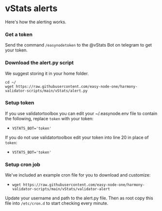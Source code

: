 # vStats alerts
Here's how the alerting works.

### Get a token
Send the command `/easynodetoken` to the @vStats Bot on telegram to get your token.

### Download the alert.py script
We suggest storing it in your home folder.

```
cd ~/
wget https://raw.githubusercontent.com/easy-node-one/harmony-validator-scripts/main/vStats/alert.py
```

### Setup token
If you use validatortoolbox you can edit your ~/.easynode.env file to contain the following, replace `token` with your token:
- `VSTATS_BOT='token'`

If you do not use validatortoolbox edit your token into line 20 in place of `token`:
- `VSTATS_BOT='token'`

### Setup cron job
We've included an example cron file for you to download and customize:
- `wget https://raw.githubusercontent.com/easy-node-one/harmony-validator-scripts/main/vStats/validator-alert`

Update your username and path to the alert.py file. Then as root copy this file into `/etc/cron.d` to start checking every minute.
